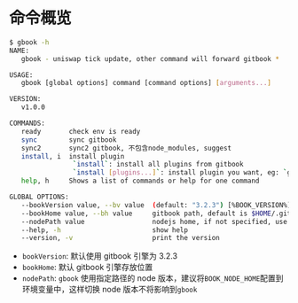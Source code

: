 # 命令概览

```sh
$ gbook -h
NAME:
   gbook - uniswap tick update, other command will forward gitbook *

USAGE:
   gbook [global options] command [command options] [arguments...]

VERSION:
   v1.0.0

COMMANDS:
   ready       check env is ready
   sync        sync gitbook
   sync2       sync2 gitbook, 不包含node_modules, suggest
   install, i  install plugin
                `install`: install all plugins from gitbook
                `install [plugins...]`: install plugin you want, eg: `gbook install code ga`
   help, h     Shows a list of commands or help for one command

GLOBAL OPTIONS:
   --bookVersion value, --bv value  (default: "3.2.3") [%BOOK_VERSION%]
   --bookHome value, --bh value     gitbook path, default is $HOME/.gitbook/versions/
   --nodePath value                 nodejs home, if not specified, use current node [%BOOK_NODE_HOME%]
   --help, -h                       show help
   --version, -v                    print the version
```

- `bookVersion`: 默认使用 gitbook 引擎为 3.2.3
- `bookHome`: 默认 gitbook 引擎存放位置
- `nodePath`: `gbook` 使用指定路径的 node 版本，建议将`BOOK_NODE_HOME`配置到环境变量中，这样切换 node 版本不将影响到`gbook`

